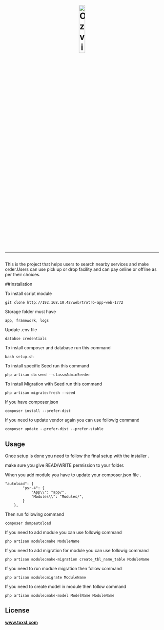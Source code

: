 <h1 align="center">
    <a href="https://ozvid.com" title="ozvid" target="_blank">
        <img width = "20%" height = "20%" src="https://ozvid.com/themes/base/images/web_logo.png" alt="Ozvid Logo"/>
    </a>
    <br>
    <hr>
</h1>

This is the project that helps users to search nearby  services and make order.Users can use pick up or drop facility and can pay online or offline as per their choices.




##Installation

To install script module

```
git clone http://192.168.10.42/web/trotro-app-web-1772
```

Storage folder must have 
```
app, framework, logs
```
Update .env file
```
databse credentials 
```
To install composer and  database run this command


```
bash setup.sh

```

To install specific Seed run this command

```
php artisan db:seed --class=AdminSeeder

```
To install Migration with Seed run this command

```
php artisan migrate:fresh --seed
```

If you have composer.json

```
composer install --prefer-dist 
```

If you need to update vendor again you can use followig command

```
composer update --prefer-dist --prefer-stable
```

## Usage

Once setup is done you need to follow the final setup with the installer .

make sure you give READ/WRITE permission to your folder.

When you add module you have to update your composer.json file .

```
"autoload": {
        "psr-4": {
            "App\\": "app/",
            "Modules\\": "Modules/",
        }
    },
```
Then run following command

```
composer dumpautoload
```

If you need to add module you can use followig command

```
php artisan module:make ModuleName
```
If you need to add migration for module you can use followig command

```
php artisan module:make-migration create_tbl_name_table ModuleName
```
If you need to run module migration then follow command

```
php artisan module:migrate ModuleName
```
If you need to create model in module then follow command

```
php artisan module:make-model ModelName ModuleName
```


## License

**www.toxsl.com** 

